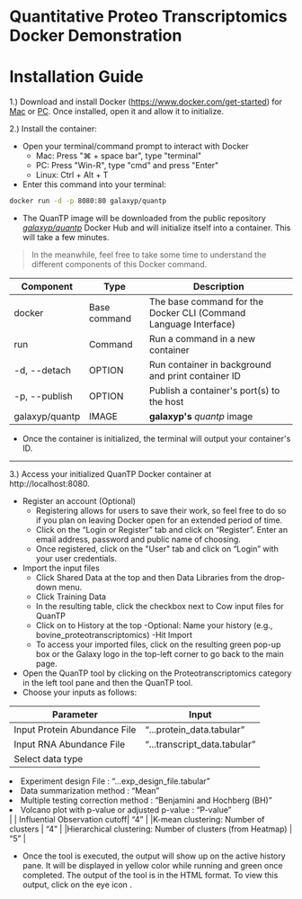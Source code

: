 # Quantitative Proteo Transcriptomics Docker Demonstration


# Installation Guide
1.) Download and install Docker (https://www.docker.com/get-started) for [Mac](https://docs.docker.com/docker-for-mac/install/) or [PC](https://docs.docker.com/docker-for-windows/install/). Once installed, open it and allow it to initialize.

2.) Install the container:
  - Open your terminal/command prompt to interact with Docker
    + Mac: Press "⌘ + space bar", type "terminal"
    + PC: Press "Win-R", type "cmd" and press "Enter"
    + Linux: Ctrl + Alt + T
  - Enter this command into your terminal:
```sh
docker run -d -p 8080:80 galaxyp/quantp
```
  - The QuanTP image will be downloaded from the public repository [*galaxyp/quantp*](https://hub.docker.com/r/galaxyp/quantp/) Docker Hub and will initialize itself into a container. This will take a few minutes.

> In the meanwhile, feel free to take some time to understand the different components of this Docker command.

| Component                         | Type         | Description                                                     |
| --------------------------------- | -----------  | --------------------------------------------------------------- |
| docker                            | Base command | The base command for the Docker CLI (Command Language Interface)|
| run                               | Command      | Run a command in a new container                                |
| -d, --detach                      | OPTION       | Run container in background and print container ID              |
| -p, --publish                     | OPTION       | Publish a container's port(s) to the host                       |
| galaxyp/quantp		 | IMAGE        | **galaxyp's** *quantp* image                 |


  - Once the container is initialized, the terminal will output your container's ID.
 
---
 
3.) Access your initialized QuanTP Docker container at http://localhost:8080.
  - Register an account (Optional)
    + Registering allows for users to save their work, so feel free to do so if you plan on leaving Docker open for an extended period of time.
    + Click on the  “Login or Register” tab and click on “Register”. Enter an email address, password and public name of choosing. 
    + Once registered, click on the "User" tab and click on “Login” with your user credentials.
  - Import the input files
    + Click Shared Data at the top and then Data Libraries from the drop-down menu.
    + Click Training Data
    + In the resulting table, click the checkbox next to Cow input files for QuanTP
    + Click on to History at the top
      -Optional: Name your history (e.g., bovine_proteotranscriptomics)
      -Hit Import
    + To access your imported files, click on the resulting green pop-up box or the Galaxy logo in the top-left corner to go back to the main page.
  - Open the QuanTP tool by clicking on the Proteotranscriptomics category in the left tool pane and then the QuanTP tool.    
  - Choose your inputs as follows:

| Parameter                    | Input                       |
| -----------------------------| --------------------------- |
| Input Protein Abundance File | “...protein_data.tabular”   |
| Input RNA Abundance File     | “...transcript_data.tabular”|
| Select data type             | <ul>
<li>Experiment design File : “...exp_design_file.tabular” </li>
<li>Data summarization method : “Mean”</li>
<li>Multiple testing correction method : “Benjamini and Hochberg (BH)”</li>
<li>Volcano plot with p-value or adjusted p-value : “P-value”</li>
</ul>|
| Influential Observation cutoff| “4” |
|K-mean clustering: Number of clusters | “4” |
|Hierarchical clustering: Number of clusters (from Heatmap) | “5” |

- Once the tool  is executed, the output will show up on the active history pane. It will be displayed in yellow color while running and green once completed. The output of the tool is in the HTML format. To view this output, click on the eye icon .

